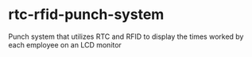# rtc-rfid-punch-system
Punch system that utilizes RTC and RFID to display the times worked by each employee on an LCD monitor
